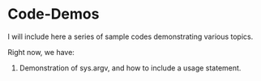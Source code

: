 # Code-Demos

I will include here a series of sample codes demonstrating various topics.

Right now, we have:
1. Demonstration of sys.argv, and how to include a usage statement.
